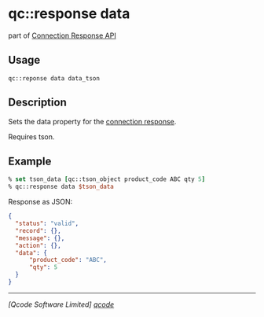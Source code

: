 qc::response data
====

part of [Connection Response API](../response_api.md)

Usage
-----
`qc::reponse data data_tson`

Description
-----------
Sets the data property for the [connection response](../connection-response.md).

Requires tson.

Example
-------

```tcl
% set tson_data [qc::tson_object product_code ABC qty 5]
% qc::response data $tson_data
```

Response as JSON:

```JSON
{
  "status": "valid",
  "record": {},
  "message": {},
  "action": {},
  "data": {
      "product_code": "ABC",
      "qty": 5
  }
}
```

----------------------------------
*[Qcode Software Limited] [qcode]*

[qcode]: http://www.qcode.co.uk "Qcode Software"